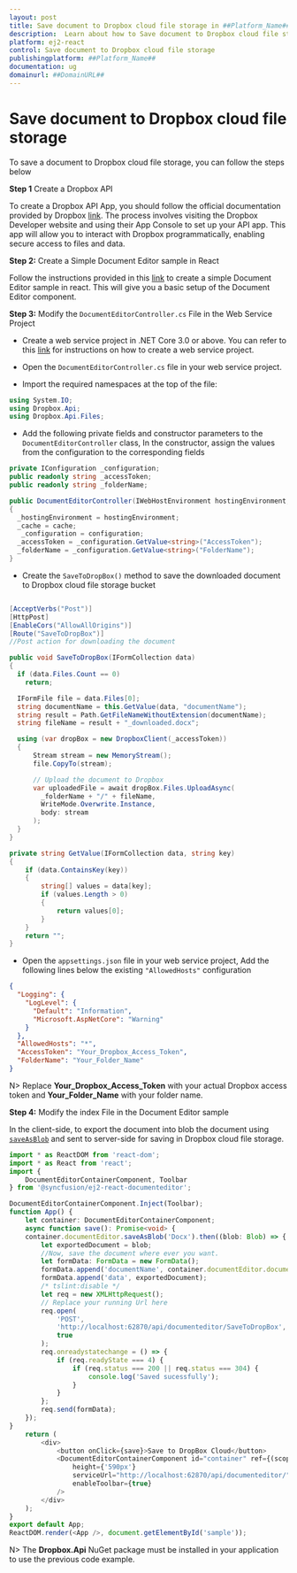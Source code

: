 ```yaml
---
layout: post
title: Save document to Dropbox cloud file storage in ##Platform_Name## Document editor control | Syncfusion
description:  Learn about how to Save document to Dropbox cloud file storage in ##Platform_Name## Document editor control of Syncfusion Essential JS 2 and more details.
platform: ej2-react
control: Save document to Dropbox cloud file storage
publishingplatform: ##Platform_Name##
documentation: ug
domainurl: ##DomainURL##
---
```


# Save document to Dropbox cloud file storage

To save a document to Dropbox cloud file storage, you can follow the steps below

**Step 1** Create a Dropbox API

To create a Dropbox API App, you should follow the official documentation provided by Dropbox [link](https://www.dropbox.com/developers/documentation/dotnet#tutorial). The process involves visiting the Dropbox Developer website and using their App Console to set up your API app. This app will allow you to interact with Dropbox programmatically, enabling secure access to files and data.

**Step 2:** Create a Simple Document Editor sample in React

Follow the instructions provided in this [link](../../document-editor/getting-started) to create a simple Document Editor sample in react. This will give you a basic setup of the Document Editor component.

**Step 3:** Modify the `DocumentEditorController.cs` File in the Web Service Project

* Create a web service project in .NET Core 3.0 or above. You can refer to this [link](../../document-editor/web-services-overview) for instructions on how to create a web service project.

* Open the `DocumentEditorController.cs` file in your web service project.

* Import the required namespaces at the top of the file:

```csharp
using System.IO;
using Dropbox.Api;
using Dropbox.Api.Files;
```

* Add the following private fields and constructor parameters to the `DocumentEditorController` class, In the constructor, assign the values from the configuration to the corresponding fields

```csharp
private IConfiguration _configuration;
public readonly string _accessToken;
public readonly string _folderName;

public DocumentEditorController(IWebHostEnvironment hostingEnvironment, IMemoryCache cache, IConfiguration configuration)
{
  _hostingEnvironment = hostingEnvironment;
  _cache = cache;
   _configuration = configuration;
  _accessToken = _configuration.GetValue<string>("AccessToken");
  _folderName = _configuration.GetValue<string>("FolderName");
}
```

* Create the `SaveToDropBox()` method to save the downloaded document to Dropbox cloud file storage bucket

```csharp

[AcceptVerbs("Post")]
[HttpPost]
[EnableCors("AllowAllOrigins")]
[Route("SaveToDropBox")]
//Post action for downloading the document

public void SaveToDropBox(IFormCollection data)
{
  if (data.Files.Count == 0)
    return;

  IFormFile file = data.Files[0];
  string documentName = this.GetValue(data, "documentName");
  string result = Path.GetFileNameWithoutExtension(documentName);
  string fileName = result + "_downloaded.docx";

  using (var dropBox = new DropboxClient(_accessToken))
  {
      Stream stream = new MemoryStream();
      file.CopyTo(stream);

      // Upload the document to Dropbox
      var uploadedFile = await dropBox.Files.UploadAsync(
        _folderName + "/" + fileName,
        WriteMode.Overwrite.Instance,
        body: stream
      );
  }
}

private string GetValue(IFormCollection data, string key)
{
    if (data.ContainsKey(key))
    {
        string[] values = data[key];
        if (values.Length > 0)
        {
            return values[0];
        }
    }
    return "";
}
```

* Open the `appsettings.json` file in your web service project, Add the following lines below the existing `"AllowedHosts"` configuration

```json
{
  "Logging": {
    "LogLevel": {
      "Default": "Information",
      "Microsoft.AspNetCore": "Warning"
    }
  },
  "AllowedHosts": "*",
  "AccessToken": "Your_Dropbox_Access_Token",
  "FolderName": "Your_Folder_Name"
}
```

N> Replace **Your_Dropbox_Access_Token** with your actual Dropbox access token and **Your_Folder_Name** with your folder name.

**Step 4:**  Modify the index File in the Document Editor sample

In the client-side, to export the document into blob the document using [`saveAsBlob`](../api/document-editor/#saveAsBlob) and sent to server-side for saving in Dropbox cloud file storage.

```typescript
import * as ReactDOM from 'react-dom';
import * as React from 'react';
import {
    DocumentEditorContainerComponent, Toolbar
} from '@syncfusion/ej2-react-documenteditor';

DocumentEditorContainerComponent.Inject(Toolbar);
function App() {
    let container: DocumentEditorContainerComponent;
    async function save(): Promise<void> {
    container.documentEditor.saveAsBlob('Docx').then((blob: Blob) => {
        let exportedDocument = blob;
        //Now, save the document where ever you want.
        let formData: FormData = new FormData();
        formData.append('documentName', container.documentEditor.documentName);
        formData.append('data', exportedDocument);
        /* tslint:disable */
        let req = new XMLHttpRequest();
        // Replace your running Url here
        req.open(
            'POST',
            'http://localhost:62870/api/documenteditor/SaveToDropBox',
            true
        );
        req.onreadystatechange = () => {
            if (req.readyState === 4) {
                if (req.status === 200 || req.status === 304) {
                    console.log('Saved sucessfully');
                }
            }
        };
        req.send(formData);
    });
}
    return (
        <div>
            <button onClick={save}>Save to DropBox Cloud</button>
            <DocumentEditorContainerComponent id="container" ref={(scope) => { container = scope; }}
                height={'590px'}
                serviceUrl="http://localhost:62870/api/documenteditor/"
                enableToolbar={true}
            />
        </div>
    );
}
export default App;
ReactDOM.render(<App />, document.getElementById('sample'));

```

N> The **Dropbox.Api** NuGet package must be installed in your application to use the previous code example.